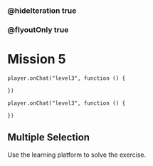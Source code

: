 ### @hideIteration true
### @flyoutOnly true
# Mission 5

```blocks
player.onChat("level3", function () {
    
})
```

```template
player.onChat("level3", function () {
    
})
```

## Multiple Selection
Use the learning platform to solve the exercise.